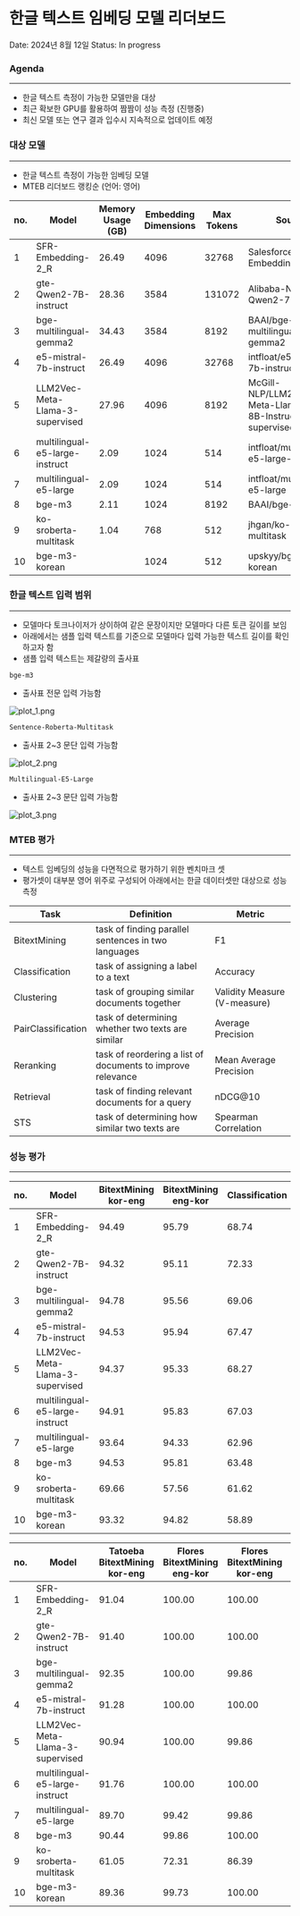 # 한글 텍스트 임베딩 모델 리더보드

Date: 2024년 8월 12일
Status: In progress

### Agenda

---

- 한글 텍스트 측정이 가능한 모델만을 대상
- 최근 확보한 GPU를 활용하여 짬짬이 성능 측정 (진행중)
- 최신 모델 또는 연구 결과 입수시 지속적으로 업데이트 예정


### 대상 모델

---

- 한글 텍스트 측정이 가능한 임베딩 모델
- MTEB 리더보드 랭킹순 (언어: 영어)

| no. | Model | Memory Usage (GB) | Embedding Dimensions | Max Tokens | Source |
| --- | --- | --- | --- | --- | --- |
| 1 | SFR-Embedding-2_R | 26.49 | 4096 | 32768 | Salesforce/SFR-Embedding-2_R |
| 2 | gte-Qwen2-7B-instruct | 28.36  | 3584 | 131072 | Alibaba-NLP/gte-Qwen2-7B-instruct |
| 3 | bge-multilingual-gemma2 | 34.43 | 3584 | 8192 | BAAI/bge-multilingual-gemma2 |
| 4 | e5-mistral-7b-instruct | 26.49 | 4096 | 32768 | intfloat/e5-mistral-7b-instruct |
| 5 | LLM2Vec-Meta-Llama-3-supervised  | 27.96 | 4096 | 8192 | McGill-NLP/LLM2Vec-Meta-Llama-3-8B-Instruct-mntp-supervised |
| 6 | multilingual-e5-large-instruct | 2.09  | 1024 | 514 | intfloat/multilingual-e5-large-instruct |
| 7 | multilingual-e5-large  | 2.09  | 1024 | 514 | intfloat/multilingual-e5-large |
| 8 | bge-m3 | 2.11 | 1024 | 8192 | BAAI/bge-m3 |
| 9 | ko-sroberta-multitask  | 1.04 | 768 | 512 | jhgan/ko-sroberta-multitask |
| 10 | bge-m3-korean  |  | 1024 | 512 | upskyy/bge-m3-korean |


### 한글 텍스트 입력 범위

---

- 모델마다 토크나이저가 상이하여 같은 문장이지만 모델마다 다른 토큰 길이를 보임
- 아래에서는 샘플 입력 텍스트를 기준으로 모델마다 입력 가능한 텍스트 길이를 확인하고자 함
- 샘플 입력 텍스트는 제갈량의 출사표

`bge-m3`

- 출사표 전문 입력 가능함

![plot_1.png](output/plot_1.png)

`Sentence-Roberta-Multitask`

- 출사표 2~3 문단 입력 가능함

![plot_2.png](output/plot_2.png)

`Multilingual-E5-Large`

- 출사표 2~3 문단 입력 가능함

![plot_3.png](output/plot_3.png)

### MTEB 평가

---

- 텍스트 임베딩의 성능을 다면적으로 평가하기 위한 벤치마크 셋
- 평가셋이 대부분 영어 위주로 구성되어 아래에서는 한글 데이터셋만 대상으로 성능 측정

| Task | Definition | Metric |
| --- | --- | --- |
| BitextMining | task of finding parallel sentences in two languages | F1 |
| Classification | task of assigning a label to a text | Accuracy |
| Clustering | task of grouping similar documents together | Validity Measure (V-measure) |
| PairClassification | task of determining whether two texts are similar | Average Precision |
| Reranking | task of reordering a list of documents to improve relevance | Mean Average Precision |
| Retrieval | task of finding relevant documents for a query | nDCG@10 |
| STS | task of determining how similar two texts are | Spearman Correlation |

### 성능 평가

---

| no. | Model | BitextMining kor-eng  | BitextMining eng-kor  | Classification | MultiLabel Classification | Clustering | PairClassification | Reranking  | Retrieval | STS |
| --- | --- | --- | --- | --- | --- | --- | --- | --- | --- | --- |
| 1 | SFR-Embedding-2_R | 94.49 | 95.79 | 68.74 | 9.80 | 53.78 | 60.42 | 48.17 | 73.18 | 81.16 |
| 2 | gte-Qwen2-7B-instruct | 94.32 | 95.11 | 72.33 | 9.22 | 53.27 | 74.15 | 50.05 | 74.96 | 85.70 |
| 3 | bge-multilingual-gemma2 | 94.78 | 95.56 | 69.06 | 13.14 | 40.10 | 68.98 | 37.06 | 58.87 | 83.83 |
| 4 | e5-mistral-7b-instruct | 94.53 | 95.94 | 67.47 | 9.08 | 58.02 | 63.08 | 54.92 | 63.08 | 84.54 |
| 5 | LLM2Vec-Meta-Llama-3-supervised | 94.37 | 95.33 | 68.27 | 9.37 | 47.01 | 65.45 | 52.63 | 68.43 | 83.44 |
| 6 | multilingual-e5-large-instruct | 94.91 | 95.83 | 67.03 | 10.20 | 55.76 | 61.18 | 52.86 | 74.52 | 85.15 |
| 7 | multilingual-e5-large | 93.64 | 94.33 | 62.96 | 9.18 | 39.02 | 57.55 | 54.87 | 73.47 | 80.62 |
| 8 | bge-m3 | 94.53 | 95.81 | 63.48 | 10.92 | 38.04 | 61.20 | 59.98 | 72.29 | 83.13 |
| 9 | ko-sroberta-multitask | 69.66 | 57.56 | 61.62 | 8.93 | 36.41 | 65.64 | 48.33 | 60.98 | 85.39 |
| 10 | bge-m3-korean | 93.32 | 94.82 | 58.89 | 9.21 | 23.967 | 64.13 | 52.44 | 67.94 | 85.43 |

| no. | Model | Tatoeba BitextMining kor-eng | Flores BitextMining eng-kor  | Flores BitextMining kor-eng | NTREX BitextMining eng-kor | NTREX BitextMining kor-eng | IWSLT2017 BitextMining eng-kor | IWSLT2017 BitextMining kor-eng | MassiveIntent Classification | MassiveScenario Classification | Klue-TC Classification | SIB200 Classification | MultilingualSentiment Classification | KorHate Classification | KorSarcasm Classification  | KorHateSpeechML MultiLabel Classification | SIB200ClusteringS2S Clustering | Klue-NLI PairClassification | PawsX PairClassification | MIRACL Reranking | Ko-StrategyQA Retrieval | XPQA Retrieval | PublicHealthQA Retrieval | Belebele Retrieval | MIRACL Retrieval | STS17 STS  | KorSTS STS | Klue-STS STS  |
| --- | --- | --- | --- | --- | --- | --- | --- | --- | --- | --- | --- | --- | --- | --- | --- | --- | --- | --- | --- | --- | --- | --- | --- | --- | --- | --- | --- | --- |
| 1 | SFR-Embedding-2_R | 91.04 | 100.00 | 100.00 | 98.81 | 99.33 | 88.57 | 87.59 | 75.40 | 85.67 | 58.50 | 80.19 | 79.68 | 45.57 | 56.15 | 9.80 | 53.78 | 67.49 | 53.34 | 48.17 | 77.27 | 37.24 | 86.35 | 91.85 |  | 78.86 | 77.39 | 87.24 |
| 2 | gte-Qwen2-7B-instruct | 91.40 | 100.00 | 100.00 | 98.83 | 99.09 | 86.51 | 86.77 | 79.25 | 86.42 | 69.20 | 86.12 | 78.22 | 46.94 | 60.13 | 9.22 | 53.27 | 79.57 | 68.72 | 50.05 | 81.07 | 37.81 | 86.15 | 94.79 |  | 83.86 | 83.47 | 89.77 |
| 3 | bge-multilingual-gemma2  | 92.35 | 100.00 | 99.86 | 98.16 | 98.99 | 88.51 | 87.90 | 73.56 | 81.10 | 63.61 | 77.15 | 81.69 | 48.84 | 57.46 | 13.14 | 40.10 | 80.12 | 57.84 | 37.06 | 51.33 | 37.67 | 65.89 | 80.59 | 19.57 | 81.38 | 81.61 | 88.49 |
| 4 | e5-mistral-7b-instruct | 91.28 | 100.00 | 100.00 | 98.68 | 99.13 | 89.15 | 87.71 | 69.87 | 74.39 | 60.15 | 84.16 | 80.74 | 45.97 | 57.01 | 9.08 | 58.02 | 73.02 | 53.14 | 54.92 | 79.30 | 39.22 | 88.71 | 92.61 |  | 83.69 | 82.27 | 87.65 |
| 5 | LLM2Vec-Meta-Llama-3-supervised | 90.94 | 100.00 | 99.86 | 98.07 | 98.82 | 87.92 | 87.86 | 75.15 | 79.87 | 60.83 | 79.85 | 79.30 | 44.58 | 58.33 | 9.37 | 47.01 | 77.57 | 53.33 | 52.63 | 70.44 | 36.58 | 79.76 | 86.95 | 34.90 | 81.22 | 81.06 | 88.03 |
| 6 | multilingual-e5-large-instruct | 91.76 | 100.00 | 100.00 | 99.08 | 99.39 | 88.42 | 88.49 | 64.15 | 70.50 | 62.24 | 81.71 | 78.29 | 45.30 | 58..17 | 10.20 | 55.76 | 70.54 | 51.81 | 52.86 | 79.86 | 39.74 | 84.87 | 93.60 |  | 84.30 | 82.71 | 88.44 |
| 7 | multilingual-e5-large | 89.70 | 99.42 | 99.86 | 96.46 | 98.93 | 87.11 | 86.08 | 63.74 | 70.66 | 59.68 | 74.60 | 72.57 | 43.18 | 56.26 | 9.18 | 39.02 | 63.42 | 51.68 | 54.87 | 79.82 | 36.99 | 82.88 | 94.18 | 65.56 | 81.04 | 79.24 | 81.59 |
| 8 | bge-m3 | 90.44 | 99.86 | 100.00 | 98.60 | 99.08 | 88.96 | 88.59 | 66.53 | 72.90 | 54.67 | 71.91 | 78.16 | 43.38 | 56.79 | 10.92 | 38.04 | 70.05 | 52.34 | 59.98 | 79.40 | 36.15 | 80.41 | 93.18 | 70.14 | 81.42 | 80.26 | 87.70 |
| 9 | ko-sroberta-multitask | 61.05 | 72.31 | 86.39 | 52.16 | 71.95 | 48.20 | 59.26 | 64.80 | 70.12 | 52.10 | 69.75 | 73.82 | 43.67 | 57.11 | 8.93 | 36.41 | 78.38 | 52.89 | 48.33 | 65.10 | 27.96 | 69.21 | 81.63 | 36.69 | 86.46 | 85.58 | 84.13 |
| 10 | bge-m3-korean | 89.36 | 99.73 | 100.00 | 98.21 | 98.20 | 86.54 | 85.75 | 66.28 | 72.80 | 41.23 | 59.95 | 74.98 | 41.34 | 55.69 | 9.21 | 23.97 | 75.95 | 52.32 | 52.44 | 75.27 | 31.66 | 77.55 | 87.31 |  | 85.15 | 83.34 | 87.81 |

